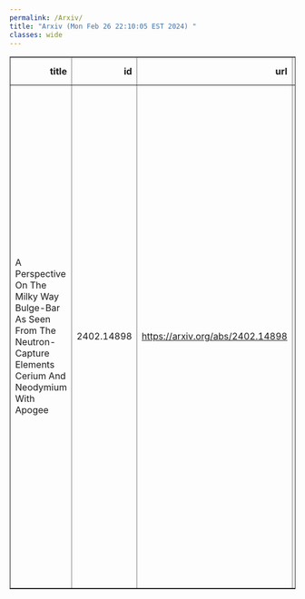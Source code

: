 ```yaml
---
permalink: /Arxiv/
title: "Arxiv (Mon Feb 26 22:10:05 EST 2024) "
classes: wide
---
```

<table border="1" class="dataframe">
  <thead>
    <tr style="text-align: right;">
      <th>title</th>
      <th>id</th>
      <th>url</th>
      <th>authors</th>
      <th>Local Authors</th>
    </tr>
  </thead>
  <tbody>
    <tr>
      <td>A Perspective On The Milky Way Bulge-Bar As Seen From The   Neutron-Capture Elements Cerium And Neodymium With Apogee</td>
      <td>2402.14898</td>
      <td><a href="https://arxiv.org/abs/2402.14898" target="_blank">https://arxiv.org/abs/2402.14898</a></td>
      <td>J. V. Sales-Silva, K. Cunha, V. V. Smith, S. Daflon, D. Souto, R. Guerço, A. Queiroz, C. Chiappini, C. R. Hayes, T. Masseron, Sten Hasselquist, D. Horta, N. Prantzos, M. Zoccali, C. Allende Prieto, B. Barbuy, R. Beaton, D. Bizyaev, J. G. Fernández-Trincado, P. M. Frinchaboy, J. A. Holtzman, J. A. Johnson, Henrik Jönsson, S. R. Majewski, D. Minniti, D. L. Nidever, R. P. Schiavon, M. Schultheis, J. Sobeck, G. S. Stringfellow, G. Zasowski</td>
      <td>Jennifer Johnson</td>
    </tr>
  </tbody>
</table>